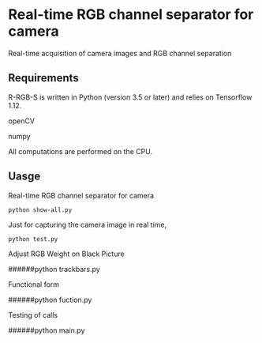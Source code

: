 # Real-time RGB channel separator for camera

Real-time acquisition of camera images and RGB channel separation


## Requirements
R-RGB-S is written in Python (version 3.5 or later) and relies on Tensorflow 1.12.

openCV

numpy

All computations are performed on the CPU.

## Uasge
Real-time RGB channel separator for camera

```
python show-all.py
```

Just for capturing the camera image in real time,

```python test.py```

Adjust RGB Weight on Black Picture

######python trackbars.py

Functional form

######python fuction.py

Testing of calls

######python main.py







